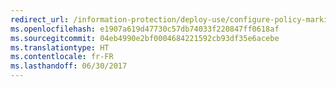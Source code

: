 ```yaml
---
redirect_url: /information-protection/deploy-use/configure-policy-markings
ms.openlocfilehash: e1907a619d47730c57db74033f220847ff0618af
ms.sourcegitcommit: 04eb4990e2bf0004684221592cb93df35e6acebe
ms.translationtype: HT
ms.contentlocale: fr-FR
ms.lasthandoff: 06/30/2017
---
```

